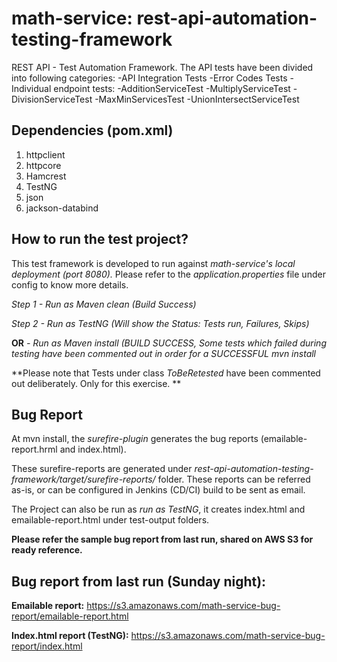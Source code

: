 # math-service: rest-api-automation-testing-framework

REST API - Test Automation Framework. The API tests have been divided into following categories:
	-API Integration Tests
	-Error Codes Tests
	-Individual endpoint tests:
		-AdditionServiceTest
		-MultiplyServiceTest
		-DivisionServiceTest
		-MaxMinServicesTest
		-UnionIntersectServiceTest

## Dependencies (pom.xml)

1. httpclient
2. httpcore
3. Hamcrest
4. TestNG
5. json
6. jackson-databind


## How to run the test project?

This test framework is developed to run against *math-service's local deployment (port 8080).* Please refer to the *application.properties* file under config to know more details.

 *Step 1 -  Run as Maven clean (Build Success)*
 
 *Step 2 -  Run as TestNG (Will show the Status: Tests run, Failures, Skips)*
 
 **OR** *-   Run as Maven install (BUILD SUCCESS, Some tests which failed during testing have been commented out in order for a SUCCESSFUL mvn install*
 
**Please note that Tests under class *ToBeRetested* have been commented out deliberately. Only for this exercise. **
 
 
## Bug Report

At mvn install, the *surefire-plugin* generates the bug reports (emailable-report.hrml and index.html). 

These surefire-reports are generated under *rest-api-automation-testing-framework/target/surefire-reports/* folder. These reports can be referred as-is, or can be configured in Jenkins (CD/CI) build to be sent as email.

The Project can also be run as *run as TestNG*, it creates index.html and emailable-report.html under test-output folders. 

**Please refer the sample bug report from last run, shared on AWS S3 for ready reference.**


## Bug report from last run (Sunday night):

**Emailable report:** https://s3.amazonaws.com/math-service-bug-report/emailable-report.html

**Index.html report (TestNG):** https://s3.amazonaws.com/math-service-bug-report/index.html




